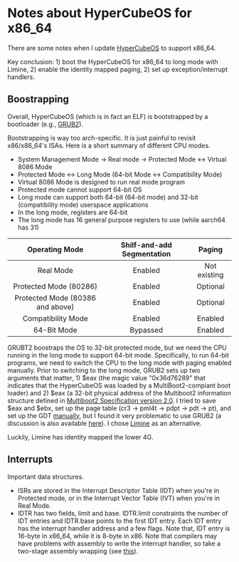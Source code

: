 # Notes about HyperCubeOS for x86_64

There are some notes when I update
[HyperCubeOS](https://github.com/RUB-SysSec/Hypercube) to support x86_64.

Key conclusion: 1) boot the HyperCubeOS for x86_64 to long mode with Limine, 2)
enable the identity mapped paging, 2) set up exception/interrupt handlers.

## Boostrapping

Overall, HyperCubeOS (which is in fact an ELF) is bootstrapped by a bootloader
(e.g., [GRUB2](https://www.gnu.org/software/grub/)).

Bootstrapping is way too arch-specific. It is just painful to revisit
x86/x86_64's ISAs. Here is a short summary of different CPU modes.

+ System Management Mode -> Real mode -> Protected Mode <-> Virtual 8086 Mode
+ Protected Mode <-> Long Mode (64-bit Mode <-> Compatibility Mode)
+ Virtual 8086 Mode is designed to run real mode program
+ Protected mode cannot support 64-bit OS
+ Long mode can support both 64-bit (64-bit mode) and 32-bit (compatibility
mode) userspace applications
+ In the long mode, registers are 64-bit
+ The long mode has 16 general purpose registers to use (while aarch64 has 31)

|Operating Mode|Shilf-and-add Segmentation|Paging|
|:---:|:---:|:---:|
|Real Mode|Enabled|Not existing|
|Protected Mode (80286)|Enabled|Optional|
|Protected Mode (80386 and above)|Enabled|Optional|
|Compatibility Mode|Enabled|Enabled|
|64-Bit Mode|Bypassed|Enabled|

GRUBT2 boostraps the OS to 32-bit protected mode, but we need the CPU running in
the long mode to support 64-bit mode. Specifically, to run 64-bit programs, we
need to switch the CPU to the long mode with paging enabled manually. Prior to
switching to the long mode, GRUB2 sets up two arguments that matter, 1) $eax
(the magic value "0x36d76289" that indicates that the HyperCubeOS was loaded by
a MultiBoot2-compiant boot loader) and 2) $eax (a 32-bit physical address of the
Multiboot2 information structure defined in [Multiboot2 Specification version
2.0](https://www.gnu.org/software/grub/manual/multiboot2/multiboot.html#Boot-information-format).
I tried to save $eax and $ebx, set up the page table (cr3 -> pml4t -> pdpt ->
pdt -> pt), and set up the GDT
[manually](https://wiki.osdev.org/Setting_Up_Long_Mode#The_Switch_from_Protected_Mode),
but I found it very problematic to use GRUB2 (a discussion is also available
[here](https://wiki.osdev.org/Creating_a_64-bit_kernel)). I chose
[Limine](https://wiki.osdev.org/Limine) as an alternative.

Luckily, Limine has identity mapped the lower 4G.

## Interrupts

Important data structures.

+ ISRs are stored in the Interrupt Descriptor Table (IDT) when you're in
Protected mode, or in the Interrupt Vector Table (IVT) when you're in Real Mode.
+ IDTR has two fields, limit and base. IDTR.limit constraints the number of IDT
entries and IDTR.base points to the first IDT entry. Each IDT entry has the
interrupt handler address and a few flags. Note that, IDT entry is 16-byte in
x86_64, while it is 8-byte in x86. Note that compilers may have problems with
assembly to write the interrupt handler, so take a two-stage assembly wrapping
(see [this](https://wiki.osdev.org/ISR)).

